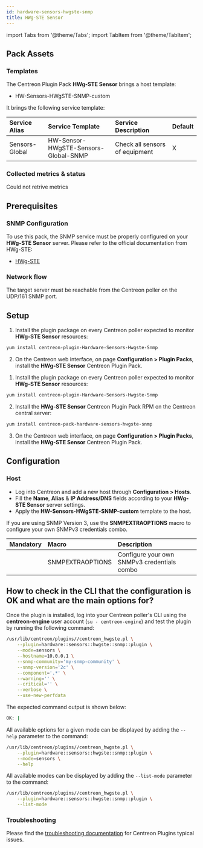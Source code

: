 ```yaml
---
id: hardware-sensors-hwgste-snmp
title: HWg-STE Sensor
---
```

import Tabs from '@theme/Tabs';
import TabItem from '@theme/TabItem';


## Pack Assets

### Templates

The Centreon Plugin Pack **HWg-STE Sensor** brings a host template:

* HW-Sensors-HWgSTE-SNMP-custom

It brings the following service template:

| Service Alias  | Service Template                     | Service Description            | Default |
|:---------------|:-------------------------------------|:-------------------------------|:--------|
| Sensors-Global | HW-Sensor-HWgSTE-Sensors-Global-SNMP | Check all sensors of equipment | X       |

### Collected metrics & status

<Tabs groupId="sync">
<TabItem value="Sensors-Global" label="Sensors-Global">

Could not retrive metrics

</TabItem>
</Tabs>

## Prerequisites

### SNMP Configuration

To use this pack, the SNMP service must be properly configured on your **HWg-STE Sensor**
server. Please refer to the official documentation from HWg-STE:
* [HWg-STE](https://www.hw-group.com/revision-overview/manuals)

### Network flow

The target server must be reachable from the Centreon poller on the UDP/161
SNMP port.

## Setup

<Tabs groupId="sync">
<TabItem value="Online License" label="Online License">

1. Install the plugin package on every Centreon poller expected to monitor **HWg-STE Sensor** resources:

```bash
yum install centreon-plugin-Hardware-Sensors-Hwgste-Snmp
```

2. On the Centreon web interface, on page **Configuration > Plugin Packs**, install the **HWg-STE Sensor** Centreon Plugin Pack.

</TabItem>
<TabItem value="Offline License" label="Offline License">

1. Install the plugin package on every Centreon poller expected to monitor **HWg-STE Sensor** resources:

```bash
yum install centreon-plugin-Hardware-Sensors-Hwgste-Snmp
```

2. Install the **HWg-STE Sensor** Centreon Plugin Pack RPM on the Centreon central server:

```bash
yum install centreon-pack-hardware-sensors-hwgste-snmp
```

3. On the Centreon web interface, on page **Configuration > Plugin Packs**, install the **HWg-STE Sensor** Centreon Plugin Pack.

</TabItem>
</Tabs>

## Configuration

### Host

* Log into Centreon and add a new host through **Configuration > Hosts**.
* Fill the **Name**, **Alias** & **IP Address/DNS** fields according to your **HWg-STE Sensor** server settings.
* Apply the **HW-Sensors-HWgSTE-SNMP-custom** template to the host.

If you are using SNMP Version 3, use the **SNMPEXTRAOPTIONS** macro to configure
your own SNMPv3 credentials combo.

| Mandatory   | Macro            | Description                                  |
|:------------|:-----------------|:---------------------------------------------|
|             | SNMPEXTRAOPTIONS | Configure your own SNMPv3 credentials combo  |

## How to check in the CLI that the configuration is OK and what are the main options for?

Once the plugin is installed, log into your Centreon poller's CLI using the
**centreon-engine** user account (`su - centreon-engine`) and test the plugin by
running the following command:

```bash
/usr/lib/centreon/plugins//centreon_hwgste.pl \
    --plugin=hardware::sensors::hwgste::snmp::plugin \
    --mode=sensors \
    --hostname=10.0.0.1 \
    --snmp-community='my-snmp-community' \
    --snmp-version='2c' \
    --component='.*' \
    --warning='' \
    --critical='' \
    --verbose \
    --use-new-perfdata
```

The expected command output is shown below:

```bash
OK: | 
```

All available options for a given mode can be displayed by adding the
`--help` parameter to the command:

```bash
/usr/lib/centreon/plugins//centreon_hwgste.pl \
    --plugin=hardware::sensors::hwgste::snmp::plugin \
    --mode=sensors \
    --help
```

All available modes can be displayed by adding the `--list-mode` parameter to
the command:

```bash
/usr/lib/centreon/plugins//centreon_hwgste.pl \
    --plugin=hardware::sensors::hwgste::snmp::plugin \
    --list-mode
```

### Troubleshooting

Please find the [troubleshooting documentation](../getting-started/how-to-guides/troubleshooting-plugins.md)
for Centreon Plugins typical issues.